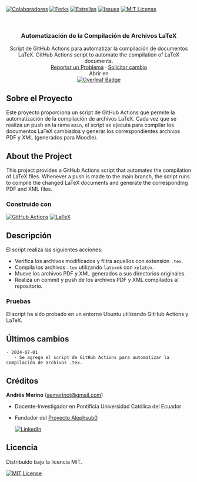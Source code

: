 <!-- Encabezado -->
[![Colaboradores][contributors-shield]][contributors-url]
[![Forks][forks-shield]][forks-url]
[![Estrellas][stars-shield]][stars-url]
[![Issues][issues-shield]][issues-url]
[![MIT License][license-shield]][license-url]

<!-- Título -->
<br />
<div align="center">

<h3 align="center">Automatización de la Compilación de Archivos LaTeX</h3>
  <p align="center">
    Script de GitHub Actions para automatizar la compilación de documentos LaTeX. GitHub Actions script to automate the compilation of LaTeX documents.
    <br />
    <a href="https://github.com/andres-merino/GitHub-Action-LaTeX/issues">Reportar un Problema</a>
    ·
    <a href="https://github.com/andres-merino/GitHub-Action-LaTeX/issues">Solicitar cambio</a>
    <br />
    Abrir en 
    <br />
    <a href="https://www.overleaf.com/read/xmzwtxnqskkm#dc2962">
    <img src="https://img.shields.io/badge/Overleaf-47A141?logo=overleaf&logoColor=fff&style=for-the-badge" alt="Overleaf Badge">
    </a>
  </p>
</div>

<!-- Cuerpo -->
## Sobre el Proyecto

Este proyecto proporciona un script de GitHub Actions que permite la automatización de la compilación de archivos LaTeX. Cada vez que se realiza un push en la rama `main`, el script se ejecuta para compilar los documentos LaTeX cambiados y generar los correspondientes archivos PDF y XML (generados para Moodle).

## About the Project

This project provides a GitHub Actions script that automates the compilation of LaTeX files. Whenever a push is made to the main branch, the script runs to compile the changed LaTeX documents and generate the corresponding PDF and XML files.

### Construido con

[![GitHub Actions][github-actions]][github-actions-url]
[![LaTeX][LaTeX]][LaTeX-url]

## Descripción

El script realiza las siguientes acciones:
- Verifica los archivos modificados y filtra aquellos con extensión `.tex`.
- Compila los archivos `.tex` utilizando `latexmk` con `xelatex`.
- Mueve los archivos PDF y XML generados a sus directorios originales.
- Realiza un commit y push de los archivos PDF y XML compilados al repositorio.

### Pruebas

El script ha sido probado en un entorno Ubuntu utilizando GitHub Actions y LaTeX.

## Últimos cambios

```
- 2024-07-01
   - Se agrega el script de GitHub Actions para automatizar la compilación de archivos .tex.
```

## Créditos

**Andrés Merino** (aemerinot@gmail.com)

- Docente-Investigador en Pontificia Universidad Católica del Ecuador
- Fundador del [Proyecto Alephsub0](https://www.alephsub0.org/about/)
  
  [![LinkedIn][linkedin-shield]][linkedin-url-aemt]

## Licencia

Distribuido bajo la licencia MIT. 

[![MIT License][license-shield]][license-url]

<!-- MARKDOWN LINKS & IMAGES -->
[contributors-shield]: https://img.shields.io/github/contributors/andres-merino/GitHub-Action-LaTeX.svg?style=for-the-badge
[contributors-url]: https://github.com/andres-merino/GitHub-Action-LaTeX/graphs/contributors
[forks-shield]: https://img.shields.io/github/forks/andres-merino/GitHub-Action-LaTeX.svg?style=for-the-badge
[forks-url]: https://github.com/andres-merino/GitHub-Action-LaTeX/forks
[stars-shield]: https://img.shields.io/github/stars/andres-merino/GitHub-Action-LaTeX?style=for-the-badge
[stars-url]: https://github.com/andres-merino/GitHub-Action-LaTeX/stargazers
[issues-shield]: https://img.shields.io/github/issues/andres-merino/GitHub-Action-LaTeX.svg?style=for-the-badge
[issues-url]: https://github.com/andres-merino/GitHub-Action-LaTeX/issues
[license-shield]: https://img.shields.io/github/license/andres-merino/GitHub-Action-LaTeX.svg?style=for-the-badge
[license-url]: https://es.wikipedia.org/wiki/Licencia_MIT
[linkedin-shield]: https://img.shields.io/badge/linkedin-%230077B5.svg?style=for-the-badge&logo=linkedin&logoColor=white
[linkedin-url-aemt]: https://www.linkedin.com/in/andrés-merino-010a9b12b/
[LaTeX]: https://img.shields.io/badge/LaTeX-008080?logo=latex&logoColor=fff&style=for-the-badge
[LaTeX-url]: https://www.latex-project.org/
[github-actions]: https://img.shields.io/badge/GitHub%20Actions-2088FF?logo=github-actions&logoColor=fff&style=for-the-badge
[github-actions-url]: https://github.com/features/actions
